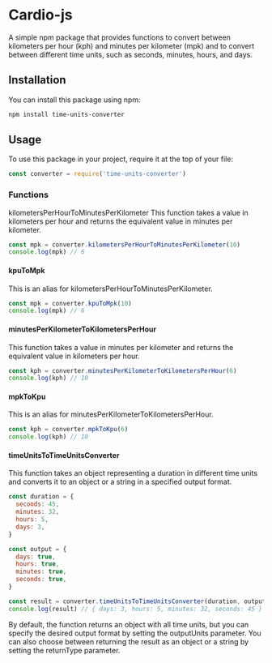 # Cardio-js

A simple npm package that provides functions to convert between kilometers per hour (kph) and minutes per kilometer (mpk) and to convert between different time units, such as seconds, minutes, hours, and days.

## Installation

You can install this package using npm:

```bash
npm install time-units-converter
```

## Usage

To use this package in your project, require it at the top of your file:

```javascript
const converter = require('time-units-converter')
```

### Functions

kilometersPerHourToMinutesPerKilometer
This function takes a value in kilometers per hour and returns the equivalent value in minutes per kilometer.

```javascript
const mpk = converter.kilometersPerHourToMinutesPerKilometer(10)
console.log(mpk) // 6
```

#### kpuToMpk

This is an alias for kilometersPerHourToMinutesPerKilometer.

```javascript
const mpk = converter.kpuToMpk(10)
console.log(mpk) // 6
```

#### minutesPerKilometerToKilometersPerHour

This function takes a value in minutes per kilometer and returns the equivalent value in kilometers per hour.

```javascript
const kph = converter.minutesPerKilometerToKilometersPerHour(6)
console.log(kph) // 10
```

#### mpkToKpu

This is an alias for minutesPerKilometerToKilometersPerHour.

```javascript
const kph = converter.mpkToKpu(6)
console.log(kph) // 10
```

#### timeUnitsToTimeUnitsConverter

This function takes an object representing a duration in different time units and converts it to an object or a string in a specified output format.

```javascript
const duration = {
  seconds: 45,
  minutes: 32,
  hours: 5,
  days: 3,
}

const output = {
  days: true,
  hours: true,
  minutes: true,
  seconds: true,
}

const result = converter.timeUnitsToTimeUnitsConverter(duration, output)
console.log(result) // { days: 3, hours: 5, minutes: 32, seconds: 45 }
```

By default, the function returns an object with all time units, but you can specify the desired output format by setting the outputUnits parameter. You can also choose between returning the result as an object or a string by setting the returnType parameter.
